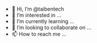 - 👋 Hi, I’m @taibentech
- 👀 I’m interested in ...
- 🌱 I’m currently learning ...
- 💞️ I’m looking to collaborate on ...
- 📫 How to reach me ...

<!---
taibentech/taibentech is a ✨ special ✨ repository because its `README.md` (this file) appears on your GitHub profile.
You can click the Preview link to take a look at your changes.
--->
